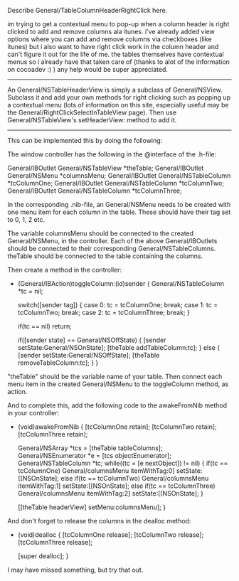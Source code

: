 Describe General/TableColumnHeaderRightClick here.

im trying to get a contextual menu to pop-up when a column header is right clicked to add and remove columns ala itunes. i've already added view options where you can add and remove columns via checkboxes (like itunes) but i also want to have right click work in the column header and can't figure it out for the life of me. the tables themselves have contextual menus so i already have that taken care of (thanks to alot of the information on cocoadev :) ) any help would be super appreciated.

----

An General/NSTableHeaderView is simply a subclass of General/NSView.  Subclass it and add your own methods for right clicking such as popping up a contextual menu (lots of information on this site, especially useful may be the General/RightClickSelectInTableView page).  Then use General/NSTableView's setHeaderView: method to add it.

----

This can be implemented this by doing the following:

The window controller has the following in the @interface of the .h-file:

    
General/IBOutlet General/NSTableView *theTable;
General/IBOutlet General/NSMenu *columnsMenu;
General/IBOutlet General/NSTableColumn *tcColumnOne;
General/IBOutlet General/NSTableColumn *tcColumnTwo;
General/IBOutlet General/NSTableColumn *tcColumnThree;


In the corresponding .nib-file, an General/NSMenu needs to be created with one menu item for each column in the table. These should have their tag set to 0, 1, 2 etc.

The variable columnsMenu should be connected to the created General/NSMenu, in the controller. Each of the above General/IBOutlets should be connected to their corresponding General/NSTableColumns. theTable should be connected to the table containing the columns.

Then create a method in the controller:

    
- (General/IBAction)toggleColumn:(id)sender
{
    General/NSTableColumn *tc = nil;

    switch([sender tag])
    {
        case 0: tc = tcColumnOne; break;
        case 1: tc = tcColumnTwo; break;
        case 2: tc = tcColumnThree; break;
    }

    if(tc == nil)
        return;
    
    if([sender state] == General/NSOffState)
    {
        [sender setState:General/NSOnState];
        [theTable addTableColumn:tc];
    }
    else
    {
        [sender setState:General/NSOffState];
        [theTable removeTableColumn:tc];
    }
}


"theTable" should be the variable name of your table. Then connect each menu item in the created General/NSMenu to the toggleColumn method, as action.

And to complete this, add the following code to the awakeFromNib method in your controller:

    
- (void)awakeFromNib
{
    [tcColumnOne retain];
    [tcColumnTwo retain];
    [tcColumnThree retain];
    
    General/NSArray *tcs = [theTable tableColumns];
    General/NSEnumerator *e = [tcs objectEnumerator];
    General/NSTableColumn *tc;
    while((tc = [e nextObject]) != nil)
    {
        if(tc == tcColumnOne)
            General/columnsMenu itemWithTag:0] setState:[[NSOnState];
        else if(tc == tcColumnTwo)
            General/columnsMenu itemWithTag:1] setState:[[NSOnState];
        else if(tc == tcColumnThree)
            General/columnsMenu itemWithTag:2] setState:[[NSOnState];
    }
    
    [[theTable headerView] setMenu:columnsMenu];
}


And don't forget to release the columns in the dealloc method:

    
- (void)dealloc
{
    [tcColumnOne release];
    [tcColumnTwo release];
    [tcColumnThree release];
    
    [super dealloc];
}


I may have missed something, but try that out.